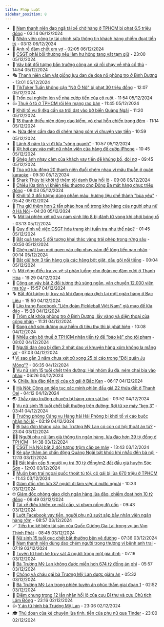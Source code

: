 ```yaml
---
title: Pháp Luật
sidebar_position: 8
---
```


<!-- dantri-phap-luat:START -->
- 🌊 [Nam thanh niên đạp ngã tài xế chở hàng ở TPHCM bị phạt 6,5 triệu đồng](https://dantri.com.vn/phap-luat/nam-thanh-nien-dap-nga-tai-xe-cho-hang-o-tphcm-bi-phat-65-trieu-dong-20241206100616040.htm) - 03:14 06/12/2024
- 🐲 [Nhân viên công ty tài chính sửa thông tin khách hàng chiếm đoạt tiền tỷ](https://dantri.com.vn/phap-luat/nhan-vien-cong-ty-tai-chinh-sua-thong-tin-khach-hang-chiem-doat-tien-ty-20241206093646845.htm) - 03:13 06/12/2024
- 🌁 [Anh rể đâm chết em vợ](https://dantri.com.vn/phap-luat/anh-re-dam-chet-em-vo-20241206090036440.htm) - 02:05 06/12/2024
- 🎃 [CSGT phải bồi thường nếu làm hư hỏng tang vật tạm giữ](https://dantri.com.vn/phap-luat/csgt-phai-boi-thuong-neu-lam-hu-hong-tang-vat-tam-giu-20241205165717446.htm) - 23:00 05/12/2024
- 🦅 [Vây bắt đối tượng bắn trưởng công an xã rồi chạy về nhà cố thủ](https://dantri.com.vn/phap-luat/vay-bat-doi-tuong-ban-truong-cong-an-xa-roi-chay-ve-nha-co-thu-20241205214335132.htm) - 14:54 05/12/2024
- 🎭 [Thanh niên cầm vật giống lựu đạn đe dọa nổ phòng trọ ở Bình Dương](https://dantri.com.vn/phap-luat/thanh-nien-cam-vat-giong-luu-dan-de-doa-no-phong-tro-o-binh-duong-20241205183407345.htm) - 13:01 05/12/2024
- 🤗 [TikToker Tuấn không cận &quot;Nờ Ô Nô&quot; bị phạt 30 triệu đồng](https://dantri.com.vn/phap-luat/tiktoker-tuan-khong-can-no-o-no-bi-phat-30-trieu-dong-20241205184756945.htm) - 12:07 05/12/2024
- 🚀 [Trốn cai nghiện lẻn về nhà cướp tiền của cô ruột](https://dantri.com.vn/phap-luat/tron-cai-nghien-len-ve-nha-cuop-tien-cua-co-ruot-20241205173912234.htm) - 11:54 05/12/2024
- 👍 [Thuê ô tô ở TPHCM rồi lên mạng rao bán](https://dantri.com.vn/phap-luat/thue-o-to-o-tphcm-roi-len-mang-rao-ban-20241205171939004.htm) - 11:45 05/12/2024
- 🧐 [Khởi tố vụ 9,4kg cần sa trôi dạt vào bờ biển Quảng Ngãi](https://dantri.com.vn/phap-luat/khoi-to-vu-94kg-can-sa-troi-dat-vao-bo-bien-quang-ngai-20241205175848017.htm) - 11:20 05/12/2024
- 🫶 [18 thanh thiếu niên dùng dao kiếm, vỏ chai hỗn chiến trong đêm](https://dantri.com.vn/phap-luat/18-thanh-thieu-nien-dung-dao-kiem-vo-chai-hon-chien-trong-dem-20241205170050723.htm) - 11:14 05/12/2024
- 🏊 [Nửa đêm cầm dao đi chém hàng xóm vì chuyện vay tiền](https://dantri.com.vn/phap-luat/nua-dem-cam-dao-di-chem-hang-xom-vi-chuyen-vay-tien-20241205172137783.htm) - 10:59 05/12/2024
- 🌋 [Lãnh 8 năm tù vì đi lừa &quot;vòng quanh&quot;](https://dantri.com.vn/phap-luat/lanh-8-nam-tu-vi-di-lua-vong-quanh-20241205164215404.htm) - 10:57 05/12/2024
- 👹 [Xịt hơi cay vào mặt nữ nhân viên cửa hàng để cướp iPhone](https://dantri.com.vn/phap-luat/xit-hoi-cay-vao-mat-nu-nhan-vien-cua-hang-de-cuop-iphone-20241205164057768.htm) - 10:45 05/12/2024
- 🫣 [Ghép ảnh nhạy cảm của khách vay tiền để khủng bố, đòi nợ](https://dantri.com.vn/phap-luat/ghep-anh-nhay-cam-cua-khach-vay-tien-de-khung-bo-doi-no-20241205161728349.htm) - 09:45 05/12/2024
- 🎃 [Tòa xử lưu động 20 thanh niên đuổi chém nhau vì mâu thuẫn ở quán karaoke](https://dantri.com.vn/phap-luat/toa-xu-luu-dong-20-thanh-nien-duoi-chem-nhau-vi-mau-thuan-o-quan-karaoke-20241205160118554.htm) - 09:30 05/12/2024
- 🌝 [Shark Thủy bị khởi tố thêm tội danh Đưa hối lộ](https://dantri.com.vn/phap-luat/shark-thuy-bi-khoi-to-them-toi-danh-dua-hoi-lo-20241205160120834.htm) - 09:08 05/12/2024
- 🚀 [Chiêu lừa tinh vi khiến tiểu thương chợ Đông Ba mất hàng chục triệu đồng](https://dantri.com.vn/phap-luat/chieu-lua-tinh-vi-khien-tieu-thuong-cho-dong-ba-mat-hang-chuc-trieu-dong-20241205135706176.htm) - 08:03 05/12/2024
- 🥷 [Khởi tố 3 đối tượng dùng phẩm màu, hương liệu chế thành &quot;bùa yêu&quot;](https://dantri.com.vn/phap-luat/khoi-to-3-doi-tuong-dung-pham-mau-huong-lieu-che-thanh-bua-yeu-20241205121639600.htm) - 05:42 05/12/2024
- 👺 [Thu giữ thêm hơn 2 tấn pháo hoa nổ trong kho hàng của người phụ nữ ở Hà Nội](https://dantri.com.vn/phap-luat/thu-giu-them-hon-2-tan-phao-hoa-no-trong-kho-hang-cua-nguoi-phu-nu-o-ha-noi-20241205110105594.htm) - 04:20 05/12/2024
- 🪜 [Mở lại phiên xét xử vụ nam sinh lớp 8 bị đánh tử vong khi chơi bóng rổ](https://dantri.com.vn/phap-luat/mo-lai-phien-xet-xu-vu-nam-sinh-lop-8-bi-danh-tu-vong-khi-choi-bong-ro-20241205094217394.htm) - 03:13 05/12/2024
- 🦄 [Quy định về việc CSGT hóa trang khi tuần tra như thế nào?](https://dantri.com.vn/phap-luat/quy-dinh-ve-viec-csgt-hoa-trang-khi-tuan-tra-nhu-the-nao-20241205083841340.htm) - 01:45 05/12/2024
- 🦍 [Bắt quả tang 5 đối tượng khai thác vàng trái phép trong rừng sâu](https://dantri.com.vn/phap-luat/bat-qua-tang-5-doi-tuong-khai-thac-vang-trai-phep-trong-rung-sau-20241205073956356.htm) - 00:50 05/12/2024
- 🌁 [Ghép mặt bạn mới quen vào clip nhạy cảm để tống tiền nạn nhân](https://dantri.com.vn/phap-luat/ghep-mat-ban-moi-quen-vao-clip-nhay-cam-de-tong-tien-nan-nhan-20241205070323949.htm) - 00:14 05/12/2024
- 💯 [Bắt giữ hơn 3 tấn hàng giả các hãng bột giặt, dầu gội nổi tiếng](https://dantri.com.vn/phap-luat/bat-giu-hon-3-tan-hang-gia-cac-hang-bot-giat-dau-goi-noi-tieng-20241205064634861.htm) - 00:04 05/12/2024
- 🌜 [Mở rộng điều tra vụ vệ sĩ phân luồng cho đoàn xe đám cưới ở Thanh Hóa](https://dantri.com.vn/phap-luat/mo-rong-dieu-tra-vu-ve-si-phan-luong-cho-doan-xe-dam-cuoi-o-thanh-hoa-20241204230140042.htm) - 16:29 04/12/2024
- 👹 [Công an vây bắt 2 đối tượng thủ súng ngắn, vận chuyển 12.000 viên ma túy](https://dantri.com.vn/phap-luat/cong-an-vay-bat-2-doi-tuong-thu-sung-ngan-van-chuyen-12000-vien-ma-tuy-20241204222653454.htm) - 15:57 04/12/2024
- 🪜 [Bắt đối tượng bị truy nã khi đang giao dịch tại một ngân hàng ở Bạc Liêu](https://dantri.com.vn/phap-luat/bat-doi-tuong-bi-truy-na-khi-dang-giao-dich-tai-mot-ngan-hang-o-bac-lieu-20241204161505802.htm) - 15:50 04/12/2024
- 🦩 [Lập trang Facebook &quot;Liên đoàn Pickleball Việt Nam&quot; giả mạo để lừa đảo](https://dantri.com.vn/phap-luat/lap-trang-facebook-lien-doan-pickleball-viet-nam-gia-mao-de-lua-dao-20241204221916882.htm) - 15:28 04/12/2024
- 💂 [Trộm cắt khóa phòng trọ ở Bình Dương, lấy vàng và điện thoại của công nhân](https://dantri.com.vn/phap-luat/trom-cat-khoa-phong-tro-o-binh-duong-lay-vang-va-dien-thoai-cua-cong-nhan-20241204165150155.htm) - 11:31 04/12/2024
- 💃 [Đang chở sơn dương quý hiếm đi tiêu thụ thì bị phát hiện](https://dantri.com.vn/phap-luat/dang-cho-son-duong-quy-hiem-di-tieu-thu-thi-bi-phat-hien-20241204163431559.htm) - 10:08 04/12/2024
- 🧐 [Nhiều cán bộ thuế ở TPHCM nhận tiền tỷ để &quot;bảo kê&quot; cho tội phạm](https://dantri.com.vn/phap-luat/nhieu-can-bo-thue-o-tphcm-nhan-tien-ty-de-bao-ke-cho-toi-pham-20241204141124584.htm) - 08:02 04/12/2024
- 🤗 [Người đàn ông bị đâm 2 nhát dao vì khuyên hàng xóm không la mắng vợ](https://dantri.com.vn/phap-luat/nguoi-dan-ong-bi-dam-2-nhat-dao-vi-khuyen-hang-xom-khong-la-mang-vo-20241204134437672.htm) - 07:03 04/12/2024
- 🕴 [Vì sao gần 3 năm chưa xét xử xong 25 bị cáo trong &quot;Đội quân Ju Mông&quot;?](https://dantri.com.vn/phap-luat/vi-sao-gan-3-nam-chua-xet-xu-xong-25-bi-cao-trong-doi-quan-ju-mong-20241204113907921.htm) - 06:35 04/12/2024
- 🐎 [Vụ nữ sinh 15 tuổi chết trên đường: Hai nhóm ẩu đả, ném chai bia vào nhau](https://dantri.com.vn/phap-luat/vu-nu-sinh-15-tuoi-chet-tren-duong-hai-nhom-au-da-nem-chai-bia-vao-nhau-20241204122859005.htm) - 06:26 04/12/2024
- 🪜 [Chiêu lừa đảo tiền tỷ của cô gái ở Bắc Kạn](https://dantri.com.vn/phap-luat/chieu-lua-dao-tien-ty-cua-co-gai-o-bac-kan-20241204114331797.htm) - 06:17 04/12/2024
- 🤭 [Hà Nội: Công an tiếp tục xác minh phiên đấu giá 22 thửa đất ở Thanh Oai](https://dantri.com.vn/phap-luat/ha-noi-cong-an-tiep-tuc-xac-minh-phien-dau-gia-22-thua-dat-o-thanh-oai-20241204111214526.htm) - 04:12 04/12/2024
- 🌏 [Thầy giáo trường chuyên bị hàng xóm sát hại](https://dantri.com.vn/phap-luat/thay-giao-truong-chuyen-bi-hang-xom-sat-hai-20241204104431402.htm) - 03:52 04/12/2024
- 🎃 [Vụ nữ sinh 15 tuổi chết bất thường trên đường: Rơi từ xe máy &quot;kẹp 3&quot;](https://dantri.com.vn/phap-luat/vu-nu-sinh-15-tuoi-chet-bat-thuong-tren-duong-roi-tu-xe-may-kep-3-20241204101458452.htm) - 03:41 04/12/2024
- 🗽 [Trưởng phòng Cảng vụ Hàng hải Hải Phòng bị khởi tố vì cáo buộc nhận hối lộ](https://dantri.com.vn/phap-luat/truong-phong-cang-vu-hang-hai-hai-phong-bi-khoi-to-vi-cao-buoc-nhan-hoi-lo-20241204100542083.htm) - 03:19 04/12/2024
- 🌁 [Bị bác đơn kháng cáo, bà Trương Mỹ Lan có còn cơ hội thoát án tử?](https://dantri.com.vn/phap-luat/bi-bac-don-khang-cao-ba-truong-my-lan-co-con-co-hoi-thoat-an-tu-20241203212621201.htm) - 23:04 03/12/2024
- 🧑‍💻 [Người phụ nữ làm giả thông tin ngân hàng, lừa đảo hơn 39 tỷ đồng ở TPHCM](https://dantri.com.vn/phap-luat/nguoi-phu-nu-lam-gia-thong-tin-ngan-hang-lua-dao-hon-39-ty-dong-o-tphcm-20241203200342510.htm) - 14:38 03/12/2024
- 🌮 [CSGT Hà Nội bắt 2 đối tượng trộm cắp xe máy](https://dantri.com.vn/phap-luat/csgt-ha-noi-bat-2-doi-tuong-trom-cap-xe-may-20241203202047827.htm) - 13:43 03/12/2024
- 🤗 [Kẻ gây thảm án chấn động Quảng Ngãi bật khóc khi nhắc đến bà nội](https://dantri.com.vn/phap-luat/ke-gay-tham-an-chan-dong-quang-ngai-bat-khoc-khi-nhac-den-ba-noi-20241203183212444.htm) - 12:13 03/12/2024
- 👨‍🏫 [Bắt khẩn cấp 5 người vụ trả 30 tỷ đồng/m2 đất đấu giá huyện Sóc Sơn](https://dantri.com.vn/phap-luat/bat-khan-cap-5-nguoi-vu-tra-30-ty-dongm2-dat-dau-gia-huyen-soc-son-20241203190325768.htm) - 12:03 03/12/2024
- 🎉 [Muốn bạn trai ngoại quốc thoát tù tội, cô gái bị lừa 670 triệu ở TPHCM](https://dantri.com.vn/phap-luat/muon-ban-trai-ngoai-quoc-thoat-tu-toi-co-gai-bi-lua-670-trieu-o-tphcm-20241203180222627.htm) - 11:43 03/12/2024
- 🤗 [Giám đốc rởm lừa 37 người đi làm việc ở nước ngoài](https://dantri.com.vn/phap-luat/giam-doc-rom-lua-37-nguoi-di-lam-viec-o-nuoc-ngoai-20241203162116295.htm) - 10:33 03/12/2024
- 🤓 [Giám đốc phòng giao dịch ngân hàng lừa đảo, chiếm đoạt hơn 10 tỷ đồng](https://dantri.com.vn/phap-luat/giam-doc-phong-giao-dich-ngan-hang-lua-dao-chiem-doat-hon-10-ty-dong-20241203155506244.htm) - 09:49 03/12/2024
- 👹 [Tài xế điều khiển xe mất cắp, vi phạm nồng độ cồn](https://dantri.com.vn/phap-luat/tai-xe-dieu-khien-xe-mat-cap-vi-pham-nong-do-con-20241203162613203.htm) - 09:43 03/12/2024
- 🐘 [Lướt Facebook vay tiền, người phụ nữ suýt sập bẫy nhân viên ngân hàng rởm](https://dantri.com.vn/phap-luat/luot-facebook-vay-tien-nguoi-phu-nu-suyt-sap-bay-nhan-vien-ngan-hang-rom-20241203152137996.htm) - 08:57 03/12/2024
- 🪄 [Tiếp tục kê biên tài sản của Quốc Cường Gia Lai trong vụ án Vạn Thịnh Phát](https://dantri.com.vn/phap-luat/tiep-tuc-ke-bien-tai-san-cua-quoc-cuong-gia-lai-trong-vu-an-van-thinh-phat-20241203140330061.htm) - 08:45 03/12/2024
- 💄 [Nữ sinh 15 tuổi gục chết bất thường bên vệ đường](https://dantri.com.vn/phap-luat/nu-sinh-15-tuoi-guc-chet-bat-thuong-ben-ve-duong-20241203141450180.htm) - 07:36 03/12/2024
- 🐎 [Nam thanh niên dùng dao chém người trọng thương vì bênh anh trai](https://dantri.com.vn/phap-luat/nam-thanh-nien-dung-dao-chem-nguoi-trong-thuong-vi-benh-anh-trai-20241203111157907.htm) - 07:19 03/12/2024
- 💯 [Tuyên tử hình kẻ truy sát 4 người trong một gia đình](https://dantri.com.vn/phap-luat/tuyen-tu-hinh-ke-truy-sat-4-nguoi-trong-mot-gia-dinh-20241203132300199.htm) - 07:16 03/12/2024
- 💯 [Bà Trương Mỹ Lan không được miễn hơn 674 tỷ đồng án phí](https://dantri.com.vn/phap-luat/ba-truong-my-lan-khong-duoc-mien-hon-674-ty-dong-an-phi-20241203122405400.htm) - 05:57 03/12/2024
- 🌈 [Chồng và cháu gái bà Trương Mỹ Lan được giảm án](https://dantri.com.vn/phap-luat/chong-va-chau-gai-ba-truong-my-lan-duoc-giam-an-20241202102901256.htm) - 05:32 03/12/2024
- 🧠 [Bà Trương Mỹ Lan trong phiên tuyên án phúc thẩm giai đoạn 1](https://dantri.com.vn/phap-luat/ba-truong-my-lan-trong-phien-tuyen-an-phuc-tham-giai-doan-1-20241203085652485.htm) - 02:52 03/12/2024
- 🌈 [Điểm chung trong 12 lần nhận hối lộ của cựu Bí thư và cựu Chủ tịch Lâm Đồng](https://dantri.com.vn/phap-luat/diem-chung-trong-12-lan-nhan-hoi-lo-cua-cuu-bi-thu-va-cuu-chu-tich-lam-dong-20241202234749267.htm) - 23:16 02/12/2024
- 👍 [Y án tử hình bà Trương Mỹ Lan](https://dantri.com.vn/phap-luat/y-an-tu-hinh-ba-truong-my-lan-20241202195727373.htm) - 23:06 02/12/2024
- 🎓 [Thủ đoạn của kẻ chuyên lừa tình, tiền của phụ nữ qua Tinder](https://dantri.com.vn/phap-luat/thu-doan-cua-ke-chuyen-lua-tinh-tien-cua-phu-nu-qua-tinder-20241202161819673.htm) - 23:00 02/12/2024<!-- dantri-phap-luat:END -->
